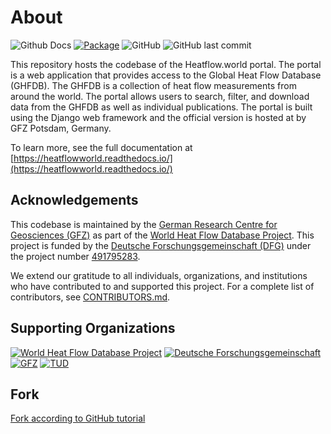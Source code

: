 # About

![Github Docs](https://readthedocs.org/projects/heatflowworld/badge/?version=latest&style=flat)
[![Package](https://github.com/ihfc-iugg/ghfdb-portal/actions/workflows/docker-build-and-publish.yml/badge.svg?branch=)](https://github.com/ihfc-iugg/ghfdb-portal/actions/workflows/docker-build-and-publish.yml)
![GitHub](https://img.shields.io/github/license/ihfc-iugg/ghfdb-portal)
![GitHub last commit](https://img.shields.io/github/last-commit/ihfc-iugg/ghfdb-portal)

This repository hosts the codebase of the Heatflow.world portal. The portal is a web application that provides access to the Global Heat Flow Database (GHFDB). The GHFDB is a collection of heat flow measurements from around the world. The portal allows users to search, filter, and download data from the GHFDB as well as individual publications. The portal is built using the Django web framework and the official version is hosted at by GFZ Potsdam, Germany.

To learn more, see the full documentation at [https://heatflowworld.readthedocs.io/](https://heatflowworld.readthedocs.io/)

## Acknowledgements

This codebase is maintained by the [German Research Centre for Geosciences (GFZ)](https://www.gfz-potsdam.de/en/) as part of the [World Heat Flow Database Project](https://www.heatflow.world). This project is funded by the [Deutsche Forschungsgemeinschaft (DFG)](https://www.dfg.de) under the project number [491795283](https://gepris-extern.dfg.de/gepris/projekt/491795283).

We extend our gratitude to all individuals, organizations, and institutions who have contributed to and supported this project. For a complete list of contributors, see [CONTRIBUTORS.md](./CONTRIBUTORS.md).

## Supporting Organizations

[![World Heat Flow Database Project](./assets/img/brand/logo.png)](https://www.heatflow.world)
[![Deutsche Forschungsgemeinschaft](./assets/img/brand/DFG.gif)](https://www.dfg.de)
[![GFZ](./assets/img/brand/GFZ_logo.png)](https://www.gfz-potsdam.de)
[![TUD](./assets/img/brand/TUD_Logo_HKS41_57.png)](https://tu-dresden.de/)

## Fork

[Fork according to GitHub tutorial](https://docs.github.com/de/pull-requests/collaborating-with-pull-requests/working-with-forks/fork-a-repo#cloning-your-forked-repository)
